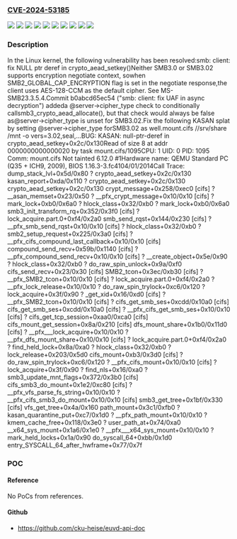 ### [CVE-2024-53185](https://cve.mitre.org/cgi-bin/cvename.cgi?name=CVE-2024-53185)
![](https://img.shields.io/static/v1?label=Product&message=Linux&color=blue)
![](https://img.shields.io/static/v1?label=Version&message=&color=brightgreen)
![](https://img.shields.io/static/v1?label=Version&message=0809fb86ad13b29e1d6d491364fc7ea4fb545995%20&color=brightgreen)
![](https://img.shields.io/static/v1?label=Version&message=538c26d9bf70c90edc460d18c81008a4e555925a%20&color=brightgreen)
![](https://img.shields.io/static/v1?label=Version&message=6.12%20&color=brightgreen)
![](https://img.shields.io/static/v1?label=Version&message=8f14a476abba13144df5434871a7225fd29af633%20&color=brightgreen)
![](https://img.shields.io/static/v1?label=Version&message=b0abcd65ec545701b8793e12bc27dc98042b151a%20&color=brightgreen)
![](https://img.shields.io/static/v1?label=Version&message=bce966530fd5542bbb422cb45ecb775f7a1a6bc3%20&color=brightgreen)
![](https://img.shields.io/static/v1?label=Version&message=ef51c0d544b1518b35364480317ab6d3468f205d%20&color=brightgreen)
![](https://img.shields.io/static/v1?label=Vulnerability&message=n%2Fa&color=blue)

### Description

In the Linux kernel, the following vulnerability has been resolved:smb: client: fix NULL ptr deref in crypto_aead_setkey()Neither SMB3.0 or SMB3.02 supports encryption negotiate context, sowhen SMB2_GLOBAL_CAP_ENCRYPTION flag is set in the negotiate response,the client uses AES-128-CCM as the default cipher.  See MS-SMB23.3.5.4.Commit b0abcd65ec54 ("smb: client: fix UAF in async decryption") addeda @server->cipher_type check to conditionally callsmb3_crypto_aead_allocate(), but that check would always be false as@server->cipher_type is unset for SMB3.02.Fix the following KASAN splat by setting @server->cipher_type forSMB3.02 as well.mount.cifs //srv/share /mnt -o vers=3.02,seal,...BUG: KASAN: null-ptr-deref in crypto_aead_setkey+0x2c/0x130Read of size 8 at addr 0000000000000020 by task mount.cifs/1095CPU: 1 UID: 0 PID: 1095 Comm: mount.cifs Not tainted 6.12.0 #1Hardware name: QEMU Standard PC (Q35 + ICH9, 2009), BIOS 1.16.3-3.fc4104/01/2014Call Trace: <TASK> dump_stack_lvl+0x5d/0x80 ? crypto_aead_setkey+0x2c/0x130 kasan_report+0xda/0x110 ? crypto_aead_setkey+0x2c/0x130 crypto_aead_setkey+0x2c/0x130 crypt_message+0x258/0xec0 [cifs] ? __asan_memset+0x23/0x50 ? __pfx_crypt_message+0x10/0x10 [cifs] ? mark_lock+0xb0/0x6a0 ? hlock_class+0x32/0xb0 ? mark_lock+0xb0/0x6a0 smb3_init_transform_rq+0x352/0x3f0 [cifs] ? lock_acquire.part.0+0xf4/0x2a0 smb_send_rqst+0x144/0x230 [cifs] ? __pfx_smb_send_rqst+0x10/0x10 [cifs] ? hlock_class+0x32/0xb0 ? smb2_setup_request+0x225/0x3a0 [cifs] ? __pfx_cifs_compound_last_callback+0x10/0x10 [cifs] compound_send_recv+0x59b/0x1140 [cifs] ? __pfx_compound_send_recv+0x10/0x10 [cifs] ? __create_object+0x5e/0x90 ? hlock_class+0x32/0xb0 ? do_raw_spin_unlock+0x9a/0xf0 cifs_send_recv+0x23/0x30 [cifs] SMB2_tcon+0x3ec/0xb30 [cifs] ? __pfx_SMB2_tcon+0x10/0x10 [cifs] ? lock_acquire.part.0+0xf4/0x2a0 ? __pfx_lock_release+0x10/0x10 ? do_raw_spin_trylock+0xc6/0x120 ? lock_acquire+0x3f/0x90 ? _get_xid+0x16/0xd0 [cifs] ? __pfx_SMB2_tcon+0x10/0x10 [cifs] ? cifs_get_smb_ses+0xcdd/0x10a0 [cifs] cifs_get_smb_ses+0xcdd/0x10a0 [cifs] ? __pfx_cifs_get_smb_ses+0x10/0x10 [cifs] ? cifs_get_tcp_session+0xaa0/0xca0 [cifs] cifs_mount_get_session+0x8a/0x210 [cifs] dfs_mount_share+0x1b0/0x11d0 [cifs] ? __pfx___lock_acquire+0x10/0x10 ? __pfx_dfs_mount_share+0x10/0x10 [cifs] ? lock_acquire.part.0+0xf4/0x2a0 ? find_held_lock+0x8a/0xa0 ? hlock_class+0x32/0xb0 ? lock_release+0x203/0x5d0 cifs_mount+0xb3/0x3d0 [cifs] ? do_raw_spin_trylock+0xc6/0x120 ? __pfx_cifs_mount+0x10/0x10 [cifs] ? lock_acquire+0x3f/0x90 ? find_nls+0x16/0xa0 ? smb3_update_mnt_flags+0x372/0x3b0 [cifs] cifs_smb3_do_mount+0x1e2/0xc80 [cifs] ? __pfx_vfs_parse_fs_string+0x10/0x10 ? __pfx_cifs_smb3_do_mount+0x10/0x10 [cifs] smb3_get_tree+0x1bf/0x330 [cifs] vfs_get_tree+0x4a/0x160 path_mount+0x3c1/0xfb0 ? kasan_quarantine_put+0xc7/0x1d0 ? __pfx_path_mount+0x10/0x10 ? kmem_cache_free+0x118/0x3e0 ? user_path_at+0x74/0xa0 __x64_sys_mount+0x1a6/0x1e0 ? __pfx___x64_sys_mount+0x10/0x10 ? mark_held_locks+0x1a/0x90 do_syscall_64+0xbb/0x1d0 entry_SYSCALL_64_after_hwframe+0x77/0x7f

### POC

#### Reference
No PoCs from references.

#### Github
- https://github.com/cku-heise/euvd-api-doc

